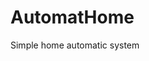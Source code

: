 # AutomatHome
Simple home automatic system

[![<kzynda>](https://circleci.com/gh/kzynda/AutomatHome.svg?style=svg)](https://github.com/kzynda/AutomatHome)



